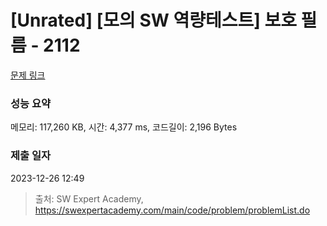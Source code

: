 # [Unrated] [모의 SW 역량테스트] 보호 필름 - 2112 

[문제 링크](https://swexpertacademy.com/main/code/problem/problemDetail.do?contestProbId=AV5V1SYKAaUDFAWu) 

### 성능 요약

메모리: 117,260 KB, 시간: 4,377 ms, 코드길이: 2,196 Bytes

### 제출 일자

2023-12-26 12:49



> 출처: SW Expert Academy, https://swexpertacademy.com/main/code/problem/problemList.do